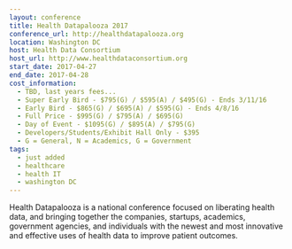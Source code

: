 ```yaml
---
layout: conference
title: Health Datapalooza 2017
conference_url: http://healthdatapalooza.org
location: Washington DC
host: Health Data Consortium
host_url: http://www.healthdataconsortium.org
start_date: 2017-04-27
end_date: 2017-04-28
cost_information:
  - TBD, last years fees...
  - Super Early Bird - $795(G) / $595(A) / $495(G) - Ends 3/11/16
  - Early Bird - $865(G) / $695(A) / $595(G) - Ends 4/8/16
  - Full Price - $995(G) / $795(A) / $695(G)
  - Day of Event - $1095(G) / $895(A) / $795(G)
  - Developers/Students/Exhibit Hall Only - $395
  - G = General, N = Academics, G = Government
tags:
  - just added
  - healthcare
  - health IT
  - washington DC
---
```


Health Datapalooza is a national conference focused on liberating health data, and bringing
together the companies, startups, academics, government agencies, and individuals with the
newest and most innovative and effective uses of health data to improve patient outcomes.
